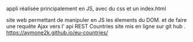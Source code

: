 appli réalisée principalement en JS, avec du css et un index.html 

site web permettant de manipuler en JS les élements du DOM.
et de faire une requête Ajax vers l' api REST Countries
site mis en ligne sur git hub .
https://aymone2k.github.io/eu-countries/